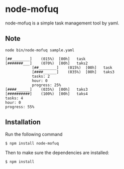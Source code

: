 node-mofuq
==============

node-mofuq is a simple task management tool by yaml.

Note
----

```
node bin/node-mofuq sample.yaml
```

```
[##________]    (015%)  [00h]   task
[#######___]    (070%)  [00h]   taks2
            [##________]    (015%)  [00h]   task
            [####______]    (035%)  [00h]   taks3
            tasks: 2
            hour: 0
            progress: 25%
[####______]    (035%)  [00h]   taks3
[##########]    (100%)  [00h]   taks4
tasks: 4
hour: 0
progress: 55%
```

## Installation

Run the following command

    $ npm install node-mofuq

Then to make sure the dependencies are installed:

    $ npm install

